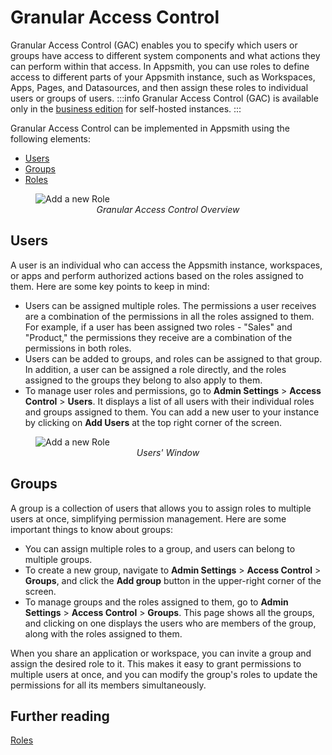 # Granular Access Control

Granular Access Control (GAC) enables you to specify which users or groups have access to different system components and what actions they can perform within that access. In Appsmith, you can use roles to define access to different parts of your Appsmith instance, such as Workspaces, Apps, Pages, and Datasources, and then assign these roles to individual users or groups of users.
:::info
Granular Access Control (GAC) is available only in the [business edition](https://www.appsmith.com/pricing) for self-hosted instances.
:::

Granular Access Control can be implemented in Appsmith using the following elements:
- [Users](#users)
- [Groups](#groups) 
- [Roles](/advanced-concepts/granular-access-control/roles)


<figure>
  <img src="/img/GAC_overview.jpeg" style= {{width:"700px", height:"auto"}} alt="Add a new Role"/>
  <figcaption align = "center"><i>Granular Access Control Overview</i></figcaption>
</figure>


## Users

A user is an individual who can access the Appsmith instance, workspaces, or apps and perform authorized actions based on the roles assigned to them. Here are some key points to keep in mind:

- Users can be assigned multiple roles. The permissions a user receives are a combination of the permissions in all the roles assigned to them. For example, if a user has been assigned two roles - "Sales" and "Product," the permissions they receive are a combination of the permissions in both roles.
- Users can be added to groups, and roles can be assigned to that group. In addition, a user can be assigned a role directly, and the roles assigned to the groups they belong to also apply to them.
- To manage user roles and permissions, go to **Admin Settings** > **Access Control** > **Users**. It displays a list of all users with their individual roles and groups assigned to them. You can add a new user to your instance by clicking on **Add Users** at the top right corner of the screen.

<figure>
  <img src="/img/GAC_users.png" style= {{width:"auto", height:"auto"}} alt="Add a new Role"/>
  <figcaption align = "center"><i>Users' Window</i></figcaption>
</figure>



## Groups

A group is a collection of users that allows you to assign roles to multiple users at once, simplifying permission management. Here are some important things to know about groups:

- You can assign multiple roles to a group, and users can belong to multiple groups.
- To create a new group, navigate to **Admin Settings** > **Access Control** > **Groups**, and click the **Add group** button in the upper-right corner of the screen.
- To manage groups and the roles assigned to them, go to **Admin Settings** > **Access Control** > **Groups**. This page shows all the groups, and clicking on one displays the users who are members of the group, along with the roles assigned to them.

When you share an application or workspace, you can invite a group and assign the desired role to it. This makes it easy to grant permissions to multiple users at once, and you can modify the group's roles to update the permissions for all its members simultaneously.


## Further reading

[Roles](/advanced-concepts/granular-access-control/roles)